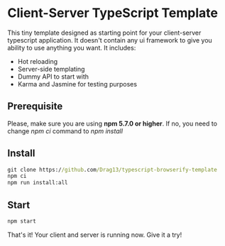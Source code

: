 # Client-Server TypeScript Template

This tiny template designed as starting point for your client-server typescript application. It doesn't contain any ui framework to give you ability to use anything you want.
It includes:

* Hot reloading
* Server-side templating
* Dummy API to start with
* Karma and Jasmine for testing purposes

## Prerequisite

Please, make sure you are using **npm 5.7.0 or higher**. If no, you need to change *npm ci* command to *npm install*

## Install

```cmd
git clone https://github.com/Drag13/typescript-browserify-template
npm ci
npm run install:all
```

## Start

```cmd
npm start
```

That's it! Your client and server is running now. Give it a try!